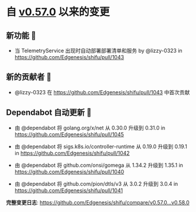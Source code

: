 

# 自 [v0.57.0](https://github.com/Edgenesis/shifu/releases/tag/v0.57.0) 以来的变更

## 新功能 🎉

* 当 TelemetryService 出现时自动部署部署清单和服务 by @lizzy-0323 in https://github.com/Edgenesis/shifu/pull/1043

## 新的贡献者 🌟

* @lizzy-0323 在 https://github.com/Edgenesis/shifu/pull/1043 中首次贡献

## Dependabot 自动更新 🤖

* 由 @dependabot 将 golang.org/x/net 从 0.30.0 升级到 0.31.0 in https://github.com/Edgenesis/shifu/pull/1045

* 由 @dependabot 将 sigs.k8s.io/controller-runtime 从 0.19.0 升级到 0.19.1 in https://github.com/Edgenesis/shifu/pull/1042

* 由 @dependabot 将 github.com/onsi/gomega 从 1.34.2 升级到 1.35.1 in https://github.com/Edgenesis/shifu/pull/1040

* 由 @dependabot 将 github.com/pion/dtls/v3 从 3.0.2 升级到 3.0.4 in https://github.com/Edgenesis/shifu/pull/1041

**完整变更日志**: https://github.com/Edgenesis/shifu/compare/v0.57.0...v0.58.0

